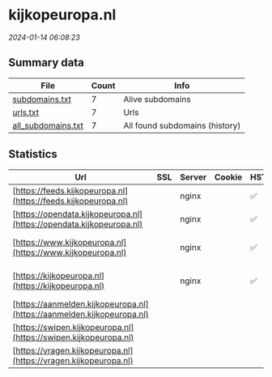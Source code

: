 # kijkopeuropa.nl
*2024-01-14 06:08:23*
## Summary data


| File       | Count | Info |
|------------|-------|------|
|[subdomains.txt](/data/kijkopeuropa.nl/subdomains.txt)|7|Alive subdomains|
|[urls.txt](/data/kijkopeuropa.nl/urls.txt)|7|Urls|
|[all_subdomains.txt](/data/kijkopeuropa.nl/all_subdomains.txt)|7|All found subdomains (history)|


## Statistics


| Url | SSL | Server | Cookie | HSTS | CSP | XFO | XXP | RP | Tech |Title |
|------------|-------|------|------|------|------|------|------|------|------|------|
|[https://feeds.kijkopeuropa.nl](https://feeds.kijkopeuropa.nl)| |nginx| |:white_check_mark: | | :white_check_mark: | :white_check_mark: | :white_check_mark: |HSTS Nginx||
|[https://opendata.kijkopeuropa.nl](https://opendata.kijkopeuropa.nl)| |nginx| |:white_check_mark: | | :white_check_mark: | :white_check_mark: | :white_check_mark: |HSTS Nginx||
|[https://www.kijkopeuropa.nl](https://www.kijkopeuropa.nl)| |nginx| |:white_check_mark: |:warning: | :white_check_mark: | :white_check_mark: | :white_check_mark: |Bloomreach HSTS Nginx|Kijk op Europa -...|
|[https://kijkopeuropa.nl](https://kijkopeuropa.nl)| |nginx| |:white_check_mark: |:warning: | :white_check_mark: | :white_check_mark: | :white_check_mark: |HSTS Nginx|301 Moved Perman...|
|[https://aanmelden.kijkopeuropa.nl](https://aanmelden.kijkopeuropa.nl)| || | | | | | :white_check_mark: |HSTS|Aanmelden|
|[https://swipen.kijkopeuropa.nl](https://swipen.kijkopeuropa.nl)| || | | | | | :white_check_mark: |HSTS|Home|
|[https://vragen.kijkopeuropa.nl](https://vragen.kijkopeuropa.nl)| || | | | | | :white_check_mark: |HSTS|Vragen|